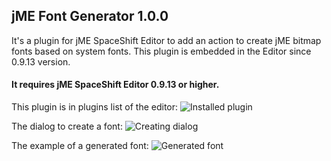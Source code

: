 
## jME Font Generator 1.0.0

It's a plugin for jME SpaceShift Editor to add an action to create jME bitmap fonts based on system fonts.
This plugin is embedded in the Editor since 0.9.13 version.

#### It requires jME SpaceShift Editor 0.9.13 or higher.

This plugin is in plugins list of the editor:
![Installed plugin](http://i.imgur.com/hGa4GWQ.png)

The dialog to create a font:
![Creating dialog](http://i.imgur.com/eW6Hhc5.png)

The example of a generated font:
![Generated font](http://i.imgur.com/hFbGdQE.png)